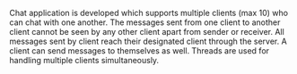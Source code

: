 Chat application is developed which supports multiple clients (max 10) who can chat with one another.
The messages sent from one client to another client cannot be seen by any other client apart from sender or receiver.
All messages sent by client reach their designated client through the server.
A client can send messages to themselves as well.
Threads are used for handling multiple clients simultaneously.
